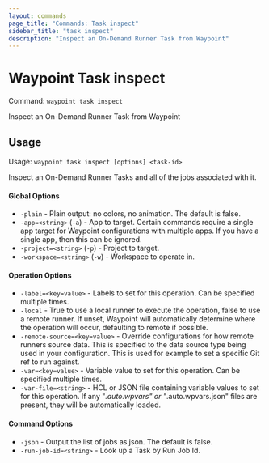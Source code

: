 ```yaml
---
layout: commands
page_title: "Commands: Task inspect"
sidebar_title: "task inspect"
description: "Inspect an On-Demand Runner Task from Waypoint"
---
```


# Waypoint Task inspect

Command: `waypoint task inspect`

Inspect an On-Demand Runner Task from Waypoint


## Usage

Usage: `waypoint task inspect [options] <task-id>`


  Inspect an On-Demand Runner Tasks and all of the jobs associated with it.

#### Global Options

- `-plain` - Plain output: no colors, no animation. The default is false.
- `-app=<string>` (`-a`) - App to target. Certain commands require a single app target for Waypoint configurations with multiple apps. If you have a single app, then this can be ignored.
- `-project=<string>` (`-p`) - Project to target.
- `-workspace=<string>` (`-w`) - Workspace to operate in.

#### Operation Options

- `-label=<key=value>` - Labels to set for this operation. Can be specified multiple times.
- `-local` - True to use a local runner to execute the operation, false to use a remote runner. 
If unset, Waypoint will automatically determine where the operation will occur, 
defaulting to remote if possible.
- `-remote-source=<key=value>` - Override configurations for how remote runners source data. This is specified to the data source type being used in your configuration. This is used for example to set a specific Git ref to run against.
- `-var=<key=value>` - Variable value to set for this operation. Can be specified multiple times.
- `-var-file=<string>` - HCL or JSON file containing variable values to set for this operation. If any "*.auto.wpvars" or "*.auto.wpvars.json" files are present, they will be automatically loaded.

#### Command Options

- `-json` - Output the list of jobs as json. The default is false.
- `-run-job-id=<string>` - Look up a Task by Run Job Id.


